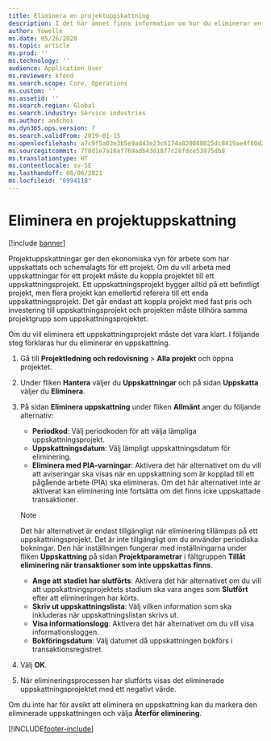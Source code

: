 ```yaml
---
title: Eliminera en projektuppskattning
description: I det här ämnet finns information om hur du eliminerar en projektuppskattning efter att den har slutförts.
author: Yowelle
ms.date: 05/26/2020
ms.topic: article
ms.prod: ''
ms.technology: ''
audience: Application User
ms.reviewer: kfend
ms.search.scope: Core, Operations
ms.custom: ''
ms.assetid: ''
ms.search.region: Global
ms.search.industry: Service industries
ms.author: andchoi
ms.dyn365.ops.version: 7
ms.search.validFrom: 2019-01-15
ms.openlocfilehash: a7c9f5a03e3b5e9ad43e23c6174a820088025dc8419ae4f80d247d69e80c8038
ms.sourcegitcommit: 7f8d1e7a16af769adb43d1877c28fdce53975db8
ms.translationtype: HT
ms.contentlocale: sv-SE
ms.lasthandoff: 08/06/2021
ms.locfileid: "6994118"
---
```

# <a name="eliminate-a-project-estimate"></a>Eliminera en projektuppskattning

[!include [banner](../includes/banner.md)]

Projektuppskattningar ger den ekonomiska vyn för arbete som har uppskattats och schemalagts för ett projekt. Om du vill arbeta med uppskattningar för ett projekt måste du koppla projektet till ett uppskattningsprojekt. Ett uppskattningsprojekt bygger alltid på ett befintligt projekt, men flera projekt kan emellertid referera till ett enda uppskattningsprojekt. Det går endast att koppla projekt med fast pris och investering till uppskattningsprojekt och projekten måste tillhöra samma projektgrupp som uppskattningsprojektet.

Om du vill eliminera ett uppskattningsprojekt måste det vara klart. I följande steg förklaras hur du eliminerar en uppskattning.

1. Gå till **Projektledning och redovisning** > **Alla projekt** och öppna projektet. 
2. Under fliken **Hantera** väljer du **Uppskattningar** och på sidan **Uppskatta** väljer du **Eliminera**.
3. På sidan **Eliminera uppskattning** under fliken **Allmänt** anger du följande alternativ:

   - **Periodkod**: Välj periodkoden för att välja lämpliga uppskattningsprojekt. 
   - **Uppskattningsdatum**: Välj lämpligt uppskattningsdatum för eliminering.
   - **Eliminera med PIA-varningar**: Aktivera det här alternativet om du vill att aviseringar ska visas när en uppskattning som är kopplad till ett pågående arbete (PIA) ska elimineras. Om det här alternativet inte är aktiverat kan eliminering inte fortsätta om det finns icke uppskattade transaktioner. 
   > [!NOTE]
   > Det här alternativet är endast tillgängligt när eliminering tillämpas på ett uppskattningsprojekt. Det är inte tillgängligt om du använder periodiska bokningar. Den här inställningen fungerar med inställningarna under fliken **Uppskattning** på sidan **Projektparametrar** i fältgruppen **Tillåt eliminering när transaktioner som inte uppskattas finns**.
   - **Ange att stadiet har slutförts**: Aktivera det här alternativet om du vill att uppskattningsprojektets stadium ska vara anges som **Slutfört** efter att elimineringen har körts.
   - **Skriv ut uppskattningslista**: Välj vilken information som ska inkluderas när uppskattningslistan skrivs ut.
   - **Visa informationslogg**: Aktivera det här alternativet om du vill visa informationsloggen.
   - **Bokföringsdatum**: Välj datumet då uppskattningen bokförs i transaktionsregistret.

4.  Välj **OK**.
5. När elimineringsprocessen har slutförts visas det eliminerade uppskattningsprojektet med ett negativt värde. 

Om du inte har för avsikt att eliminera en uppskattning kan du markera den eliminerade uppskattningen och välja **Återför eliminering**.   


[!INCLUDE[footer-include](../includes/footer-banner.md)]